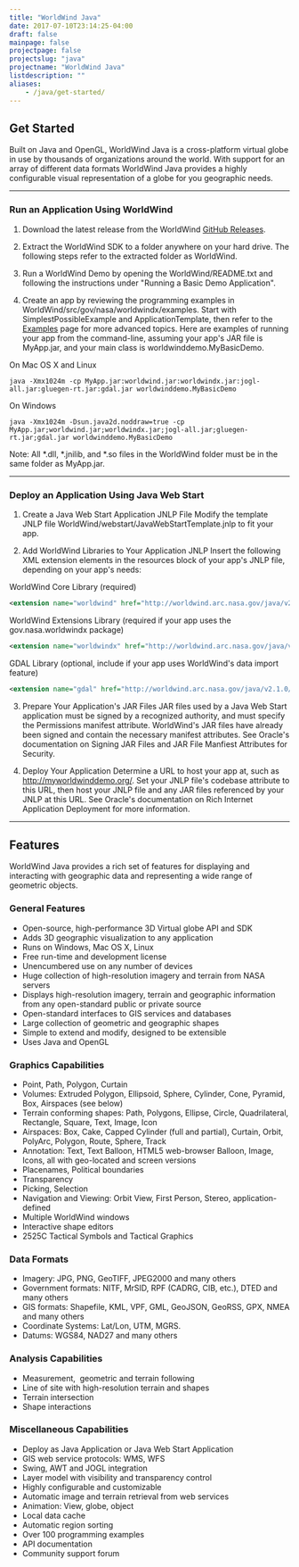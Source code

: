 ```yaml
---
title: "WorldWind Java"
date: 2017-07-10T23:14:25-04:00
draft: false
mainpage: false
projectpage: false
projectslug: "java"
projectname: "WorldWind Java"
listdescription: ""
aliases:
    - /java/get-started/
---
```


## Get Started

Built on Java and OpenGL, WorldWind Java is a cross-platform virtual globe in use by thousands of organizations around the world. With support for an array of different data formats WorldWind Java provides a highly configurable visual representation of a globe for you geographic needs.

---

### Run an Application Using WorldWind

1. Download the latest release from the WorldWind [GitHub Releases](https://github.com/NASAWorldWind/WorldWindJava/releases).

2. Extract the WorldWind SDK to a folder anywhere on your hard drive. The following steps refer to the extracted folder as WorldWind.

3. Run a WorldWind Demo by opening the WorldWind/README.txt and following the instructions under "Running a Basic Demo Application".

4. Create an app by reviewing the programming examples in WorldWind/src/gov/nasa/worldwindx/examples. Start with SimplestPossibleExample and ApplicationTemplate, then refer to the [Examples](/java/examples/) page for more advanced topics. Here are examples of running your app from the command-line, assuming your app's JAR file is MyApp.jar, and your main class is worldwinddemo.MyBasicDemo.

On Mac OS X and Linux

```
java -Xmx1024m -cp MyApp.jar:worldwind.jar:worldwindx.jar:jogl-all.jar:gluegen-rt.jar:gdal.jar worldwinddemo.MyBasicDemo
```

On Windows

```
java -Xmx1024m -Dsun.java2d.noddraw=true -cp MyApp.jar;worldwind.jar;worldwindx.jar;jogl-all.jar;gluegen-rt.jar;gdal.jar worldwinddemo.MyBasicDemo
```

Note: All *.dll, *.jnilib, and *.so files in the WorldWind folder must be in the same folder as MyApp.jar.

---

### Deploy an Application Using Java Web Start

1. Create a Java Web Start Application JNLP File
Modify the template JNLP file WorldWind/webstart/JavaWebStartTemplate.jnlp to fit your app.

2. Add WorldWind Libraries to Your Application JNLP
Insert the following XML extension elements in the resources block of your app's JNLP file, depending on your app's needs:

WorldWind Core Library (required)

```xml
<extension name="worldwind" href="http://worldwind.arc.nasa.gov/java/v2.1.0/webstart/worldwind.jnlp"/>
```

WorldWind Extensions Library (required if your app uses the gov.nasa.worldwindx package)

```xml
<extension name="worldwindx" href="http://worldwind.arc.nasa.gov/java/v2.1.0/webstart/worldwindx.jnlp"/>
```

GDAL Library (optional, include if your app uses WorldWind's data import feature)

```xml
<extension name="gdal" href="http://worldwind.arc.nasa.gov/java/v2.1.0/webstart/gdal.jnlp"/>
```

3. Prepare Your Application's JAR Files
JAR files used by a Java Web Start application must be signed by a recognized authority, and must specify the Permissions manifest attribute. WorldWind's JAR files have already been signed and contain the necessary manifest attributes. See Oracle's documentation on Signing JAR Files and JAR File Manfiest Attributes for Security.

4. Deploy Your Application
Determine a URL to host your app at, such as http://myworldwinddemo.org/. Set your JNLP file's codebase attribute to this URL, then host your JNLP file and any JAR files referenced by your JNLP at this URL. See Oracle's documentation on Rich Internet Application Deployment for more information.

---

## Features

WorldWind Java provides a rich set of features for displaying and interacting with geographic data and representing a wide range of geometric objects.

### General Features
- Open-source, high-performance 3D Virtual globe API and SDK
- Adds 3D geographic visualization to any application
- Runs on Windows, Mac OS X, Linux
- Free run-time and development license
- Unencumbered use on any number of devices
- Huge collection of high-resolution imagery and terrain from NASA servers
- Displays high-resolution imagery, terrain and geographic information from any open-standard public or private source
- Open-standard interfaces to GIS services and databases
- Large collection of geometric and geographic shapes
- Simple to extend and modify, designed to be extensible
- Uses Java and OpenGL

### Graphics Capabilities
- Point, Path, Polygon, Curtain
- Volumes: Extruded Polygon, Ellipsoid, Sphere, Cylinder, Cone, Pyramid, Box, Airspaces (see below)
- Terrain conforming shapes: Path, Polygons, Ellipse, Circle, Quadrilateral, Rectangle, Square, Text, Image, Icon
- Airspaces: Box, Cake, Capped Cylinder (full and partial), Curtain, Orbit, PolyArc, Polygon, Route, Sphere, Track
- Annotation: Text, Text Balloon, HTML5 web-browser Balloon, Image, Icons, all with geo-located and screen versions
- Placenames, Political boundaries
- Transparency
- Picking, Selection
- Navigation and Viewing: Orbit View, First Person, Stereo, application-defined
- Multiple WorldWind windows
- Interactive shape editors
- 2525C Tactical Symbols and Tactical Graphics

### Data Formats
- Imagery: JPG, PNG, GeoTIFF, JPEG2000 and many others
- Government formats: NITF, MrSID, RPF (CADRG, CIB, etc.), DTED and many others
- GIS formats: Shapefile, KML, VPF, GML, GeoJSON, GeoRSS, GPX, NMEA and many others
- Coordinate Systems: Lat/Lon, UTM, MGRS.
- Datums: WGS84, NAD27 and many others

### Analysis Capabilities
- Measurement,  geometric and terrain following
- Line of site with high-resolution terrain and shapes
- Terrain intersection
- Shape interactions

### Miscellaneous Capabilities
- Deploy as Java Application or Java Web Start Application
- GIS web service protocols: WMS, WFS
- Swing, AWT and JOGL integration
- Layer model with visibility and transparency control
- Highly configurable and customizable
- Automatic image and terrain retrieval from web services
- Animation: View, globe, object
- Local data cache
- Automatic region sorting
- Over 100 programming examples
- API documentation
- Community support forum